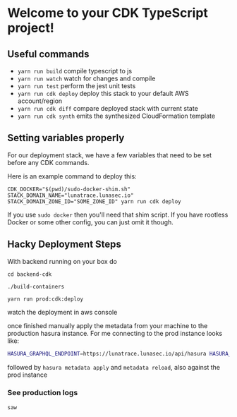 <!--
  ~ Copyright by LunaSec (owned by Refinery Labs, Inc)
  ~
  ~ Licensed under the Creative Commons Attribution-ShareAlike 4.0 International
  ~ (the "License"); you may not use this file except in compliance with the
  ~ License. You may obtain a copy of the License at
  ~
  ~ https://creativecommons.org/licenses/by-sa/4.0/legalcode
  ~
  ~ See the License for the specific language governing permissions and
  ~ limitations under the License.
  ~
-->
# Welcome to your CDK TypeScript project!

## Useful commands

* `yarn run build`   compile typescript to js
* `yarn run watch`   watch for changes and compile
* `yarn run test`    perform the jest unit tests
* `yarn run cdk deploy`      deploy this stack to your default AWS account/region
* `yarn run cdk diff`        compare deployed stack with current state
* `yarn run cdk synth`       emits the synthesized CloudFormation template

## Setting variables properly

For our deployment stack, we have a few variables that need to be set before any CDK commands.

Here is an example command to deploy this:
```shell
CDK_DOCKER="$(pwd)/sudo-docker-shim.sh" STACK_DOMAIN_NAME="lunatrace.lunasec.io" STACK_DOMAIN_ZONE_ID="SOME_ZONE_ID" yarn run cdk deploy
```

If you use `sudo docker` then you'll need that shim script. If you have rootless Docker or some other config, you can
just omit it though.


## Hacky Deployment Steps

With backend running on your box do

`cd backend-cdk`

`./build-containers`

`yarn run prod:cdk:deploy`

watch the deployment in aws console

once finished manually apply the metadata from your machine to the production hasura instance. For me connecting to the prod instance looks like:

```bash
HASURA_GRAPHQL_ENDPOINT=https://lunatrace.lunasec.io/api/hasura HASURA_GRAPHQL_ADMIN_SECRET="$(aws secretsmanager get-secret-value --secret-id lunatrace-HasuraAdminSecret | jq -r .SecretString)" hasura migrate apply
```
followed by `hasura metadata apply` and `metadata reload`, also against the prod instance

### See production logs

`saw`

